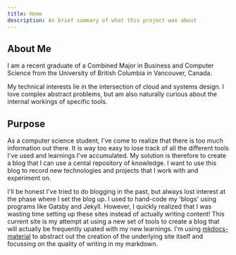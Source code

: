 ```yaml
---
title: Home
description: An brief summary of what this project was about
---
```


## About Me
I am a recent graduate of a Combined Major in Business and Computer Science from the University of British Columbia in Vancouver, Canada. 

My technical interests lie in the intersection of cloud and systems design. I love complex abstract problems, but am also naturally curious about the internal workings of specific tools. 

## Purpose
As a computer science student, I've come to realize that there is too much information out there. It is way too easy to lose track of all the different tools I've used and learnings I've accumulated. My solution is therefore to create a blog that I can use a cental repository of knowledge. I want to use this blog to record new technologies and projects that I work with and experiment on. 

I'll be honest I've tried to do blogging in the past, but always lost interest at the phase where I set the blog up. I used to hand-code my 'blogs' using programs like Gatsby and Jekyll. However, I quickly realized that I was wasting time setting up these sites instead of actually writing content! This current site is my attempt at using a new set of tools to create a blog that will actually be frequently upated with my new learnings. I'm using [mkdocs-material](https://squidfunk.github.io/mkdocs-material/) to abstract out the creation of the underlying site itself and focussing on the quality of writing in my markdown. 

